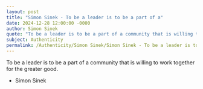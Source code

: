 ```yaml
---
layout: post
title: "Simon Sinek - To be a leader is to be a part of a"
date: 2024-12-28 12:00:00 -0000
author: Simon Sinek
quote: "To be a leader is to be a part of a community that is willing to work together for the greater good."
subject: Authenticity
permalink: /Authenticity/Simon Sinek/Simon Sinek - To be a leader is to be a part of a
---
```


To be a leader is to be a part of a community that is willing to work together for the greater good.

- Simon Sinek

